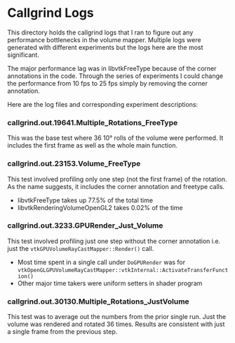 # Callgrind Logs
This directory holds the callgrind logs that I ran to figure out any performance
bottlenecks in the volume mapper. Multiple logs were generated with different
experiments but the logs here are the most significant.

The major performance lag was in libvtkFreeType because of the
corner annotations in the code. Through the series of experiments I could change
the performance from 10 fps to 25 fps simply by removing the corner annotation.

Here are the log files and corresponding experiment descriptions:

### callgrind.out.19641.Multiple_Rotations_FreeType
This was the base test where 36 10° rolls of the volume were performed. It
includes the first frame as well as the whole main function.

### callgrind.out.23153.Volume_FreeType
This test involved profiling only one step (not the first frame) of the
rotation. As the name suggests, it includes the corner annotation and freetype
calls.
  - libvtkFreeType takes up 77.5% of the total time
  - libvtkRenderingVolumeOpenGL2 takes 0.02% of the time

### callgrind.out.3233.GPURender_Just_Volume
This test involved profiling just one step without the corner annotation i.e.
just the `vtkGPUVolumeRayCastMapper::Render()` call.
  - Most time spent in a single call under `DoGPURender` was for
    `vtkOpenGLGPUVolumeRayCastMapper::vtkInternal::ActivateTransferFunction()`
  - Other major time takers were uniform setters in shader program

### callgrind.out.30130.Multiple_Rotations_JustVolume
This test was to average out the numbers from the prior single run. Just the
volume was rendered and rotated 36 times. Results are consistent with just a
single frame from the previous step.
